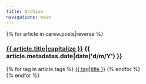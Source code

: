 ```yaml
---
title: Archive
navigations: main
---
```


{% for article in carew.posts|reverse %}
<article>
    <h3>
        <a href="{{ render_document_path(article) }}">{{ article.title|capitalize }}</a>
        <span class="sub-title">{{ article.metadatas.date|date('d/m/Y') }}</span>
    </h3>
    <nav>
        {% for tag in article.tags %}
        <a class="button" href="{{ path('tags/'~tag) }}">{{ tag|title }}</a>
        {% endfor %}
    </nav>
</article>
{% endfor %}
